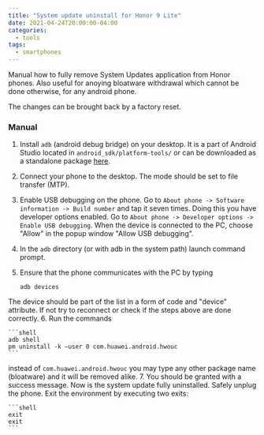```yaml
---
title: "System update uninstall for Honor 9 Lite"
date: 2021-04-24T20:00:00-04:00
categories:
  - tools
tags:
  - smartphones
---
```


Manual how to fully remove System Updates application from Honor phones. Also useful for anoying bloatware withdrawal which cannot be done otherwise, for any android phone. 

The changes can be brought back by a factory reset.

### Manual

1. Install `adb` (android debug bridge) on your desktop. It is a part of Android Studio located
in `android_sdk/platform-tools/` or can be downloaded as a standalone package [here](https://developer.android.com/studio/releases/platform-tools).
2. Connect your phone to the desktop. The mode should be set to file transfer (MTP).
3. Enable USB debugging on the phone. Go to 
`About phone -> Software information -> Build number`
and tap it seven times. Doing this you have developer options enabled.
Go to `About phone -> Developer options -> Enable USB debugging`. When the device is
connected to the PC, choose "Allow" in the popup window "Allow USB debugging".
4. In the `adb` directory (or with adb in the system path) launch command prompt.
5. Ensure that the phone communicates with the PC by typing

    ```shell
    adb devices
    ```

The device should be part of the list in a form of code and "device" attribute. If not try to
reconnect or check if the steps above are done correctly.
6. Run the commands

    ```shell
    adb shell
    pm uninstall -k –user 0 com.huawei.android.hwouc
    ```

instead of `com.huawei.android.hwouc` you may type any other package name (bloatware) and it will be removed alike.
7. You should be granted with a success message. Now is the system update fully uninstalled.
Safely unplug the phone. Exit the environment by executing two exits:

    ```shell
    exit
    exit
    ```

